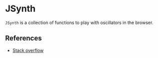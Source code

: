 # JSynth
`JSynth` is a collection of functions to play with oscillators in the browser.

## References
- [Stack overflow](https://stackoverflow.com/questions/879152/how-do-i-make-javascript-beep#:~:text=You'll%20need%20to%20embed,then%20play%20that%20via%20code.&text=You%20would%20then%20call%20it,yourself%2C%20which%20should%20be%20trivial)